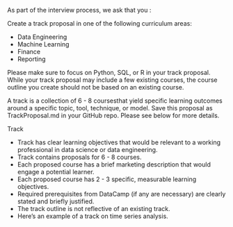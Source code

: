 As part of the interview process, we ask that you :

Create a track proposal in one of the following curriculum areas:

* Data Engineering
* Machine Learning
* Finance
* Reporting

Please make sure to focus on Python, SQL, or R in your track proposal. While your track
proposal may include a few existing courses, the course outline you create should not be
based on an existing course.

A track is a collection of 6 - 8 coursesthat yield specific learning outcomes around a specific
topic, tool, technique, or model. Save this proposal as TrackProposal.md in your GitHub repo.
Please see below for more details.

Track

* Track has clear learning objectives that would be relevant to a working professional in data science or data engineering.
* Track contains proposals for 6 - 8 courses.
* Each proposed course has a brief marketing description that would engage a potential learner.
* Each proposed course has 2 - 3 specific, measurable learning objectives.
* Required prerequisites from DataCamp (if any are necessary) are clearly stated and briefly justified.
* The track outline is not reflective of an existing track.
* Here’s an example of a track on time series analysis.
